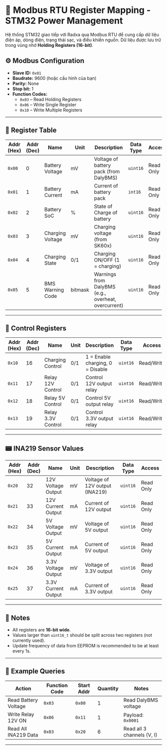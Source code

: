 # 📘 Modbus RTU Register Mapping - STM32 Power Management

Hệ thống STM32 giao tiếp với Radxa qua Modbus RTU để cung cấp dữ liệu điện áp, dòng điện, trạng thái sạc, và điều khiển nguồn. Dữ liệu được lưu trữ trong vùng nhớ **Holding Registers (16-bit)**.

## ⚙️ Modbus Configuration

- **Slave ID:** `0x01`
- **Baudrate:** 9600 (hoặc cấu hình của bạn)
- **Parity:** None
- **Stop bit:** 1
- **Function Codes:** 
  - `0x03` – Read Holding Registers
  - `0x06` – Write Single Register
  - `0x10` – Write Multiple Registers

---

## 🧭 Register Table

| Addr (Hex) | Addr (Dec) | Name                        | Unit   | Description                                           | Data Type | Access     |
|------------|-------------|-----------------------------|--------|-------------------------------------------------------|-----------|------------|
| `0x00`     | 0           | Battery Voltage             | mV     | Voltage of battery pack (from DalyBMS)                | `uint16`  | Read Only  |
| `0x01`     | 1           | Battery Current             | mA     | Current of battery pack                               | `int16`   | Read Only  |
| `0x02`     | 2           | Battery SoC                 | %      | State of Charge of battery                            | `uint16`  | Read Only  |
| `0x03`     | 3           | Charging Voltage            | mV     | Charging voltage (from SK60x)                         | `uint16`  | Read Only  |
| `0x04`     | 4           | Charging State              | 0/1    | Charging ON/OFF (1 = charging)                        | `uint16`  | Read Only  |
| `0x05`     | 5           | BMS Warning Code            | bitmask| Warnings from DalyBMS (e.g., overheat, overcurrent)   | `uint16`  | Read Only  |

---

## 🔌 Control Registers

| Addr (Hex) | Addr (Dec) | Name                        | Unit | Description                        | Data Type | Access    |
|------------|-------------|-----------------------------|------|------------------------------------|-----------|-----------|
| `0x10`     | 16          | Charging Control            | 0/1  | 1 = Enable charging, 0 = Disable   | `uint16`  | Read/Write|
| `0x11`     | 17          | Relay 12V Control           | 0/1  | Control 12V output relay           | `uint16`  | Read/Write|
| `0x12`     | 18          | Relay 5V Control            | 0/1  | Control 5V output relay            | `uint16`  | Read/Write|
| `0x13`     | 19          | Relay 3.3V Control          | 0/1  | Control 3.3V output relay          | `uint16`  | Read/Write|

---

## 📟 INA219 Sensor Values

| Addr (Hex) | Addr (Dec) | Name                        | Unit | Description                        | Data Type | Access    |
|------------|-------------|-----------------------------|------|------------------------------------|-----------|-----------|
| `0x20`     | 32          | 12V Voltage Output          | mV   | Voltage of 12V output (INA219)     | `uint16`  | Read Only |
| `0x21`     | 33          | 12V Current Output          | mA   | Current of 12V output              | `uint16`  | Read Only |
| `0x22`     | 34          | 5V Voltage Output           | mV   | Voltage of 5V output               | `uint16`  | Read Only |
| `0x23`     | 35          | 5V Current Output           | mA   | Current of 5V output               | `uint16`  | Read Only |
| `0x24`     | 36          | 3.3V Voltage Output         | mV   | Voltage of 3.3V output             | `uint16`  | Read Only |
| `0x25`     | 37          | 3.3V Current Output         | mA   | Current of 3.3V output             | `uint16`  | Read Only |

---

## 📝 Notes

- All registers are **16-bit wide**.
- Values larger than `uint16_t` should be split across two registers (not currently used).
- Update frequency of data from EEPROM is recommended to be at least every 1s.

---

## 🔁 Example Queries

| Action                 | Function Code | Start Addr | Quantity | Notes                      |
|------------------------|----------------|------------|----------|----------------------------|
| Read Battery Voltage   | `0x03`         | `0x00`     | 1        | Read DalyBMS voltage       |
| Write Relay 12V ON     | `0x06`         | `0x11`     | 1        | Payload: `0x0001`          |
| Read All INA219 Data   | `0x03`         | `0x20`     | 6        | Read all 3 channels (V, I) |

---

